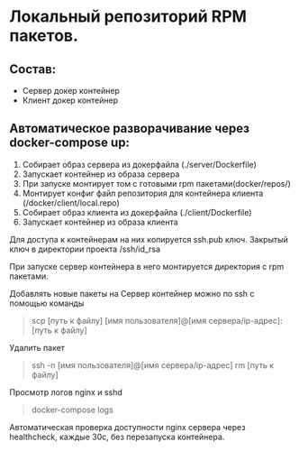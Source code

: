 # Локальный репозиторий RPM пакетов.

## Состав:
  - Сервер докер контейнер
  - Клиент докер контейнер

## Автоматическое разворачивание через docker-compose up:
1. Собирает образ сервера из докерфайла (./server/Dockerfile)
1. Запускает контейнер из образа сервера
1. При запуске монтирует том с готовыми rpm пакетами(docker/repos/)	
1. Монтирует конфиг файл репозитория для контейнера клиента (/docker/client/local.repo)
1. Собирает образ клиента из докерфайла (./client/Dockerfile)
1. Запускает контейнер из образа клиента
	
Для доступа к контейнерам на них копируется ssh.pub ключ. Закрытый ключ в директории проекта /ssh/id_rsa

При запуске cервер контейнера в него монтируется директория с rpm пакетами. 

Добавлять новые пакеты на Сервер контейнер можно по ssh с помощью команды 

>scp [путь к файлу] [имя пользователя]@[имя сервера/ip-адрес]:[путь к файлу]

Удалить пакет 

>ssh -n [имя пользователя]@[имя сервера/ip-адрес] rm [путь к файлу]

Просмотр логов nginx и sshd
>docker-compose logs

Автоматическая проверка доступности nginx сервера через healthcheck, каждые 30с, без перезапуска контейнера.
